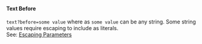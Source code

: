 #### Text Before

`text?before=some value`  where as `some value` can be any string. Some string values require escaping to include as literals.  
See: [Escaping Parameters](/pages/Docs/misc/EscapingParameters.html)  